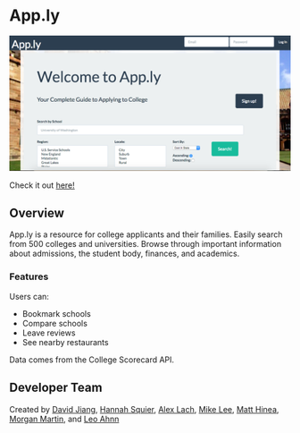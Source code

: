 # App.ly

![Home Page](screenshot.png "Home page")

Check it out [here!](https://applyapp.herokuapp.com)

## Overview

App.ly is a resource for college applicants and their families. Easily search from 500 colleges and universities. Browse through important information about admissions, the student body, finances, and academics.

### Features

Users can:
* Bookmark schools
* Compare schools
* Leave reviews
* See nearby restaurants

Data comes from the College Scorecard API.

## Developer Team

Created by [David Jiang](https://github.com/davidmjiang), [Hannah Squier](https://github.com/hannahsquier), [Alex Lach](https://github.com/alexglach), [Mike Lee](https://github.com/asackofwheat), [Matt Hinea](https://github.com/mnd-dsgn), [Morgan Martin](https://github.com/morgancmartin), and [Leo Ahnn](https://github.com/leosaysger)
